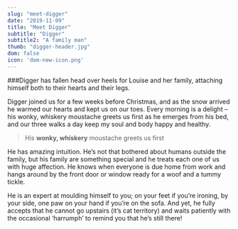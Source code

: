 ```yaml
---
slug: "meet-digger"
date: "2019-11-09"
title: "Meet Digger"
subtitle: "Digger"
subtitle2: "A family man"
thumb: "digger-header.jpg"
dom: false
icon: 'dom-new-icon.png'
---
```


###Digger has fallen head over heels for Louise and her family, attaching himself both to their hearts and their legs. 

Digger joined us for a few weeks before Christmas, and as the snow arrived he warmed our hearts and kept us on our toes. Every morning is a delight – his wonky, whiskery moustache greets us first as he emerges from his bed, and our three walks a day keep my soul and body happy and healthy. 

> His **wonky, whiskery** moustache greets us first 

He has amazing intuition. He’s not that bothered about humans outside the family, but his family are something special and he treats each one of us with huge affection. He knows when everyone is due home from work and hangs around by the front door or window ready for a woof and a tummy tickle. 

He is an expert at moulding himself to you; on your feet if you’re ironing, by your side, one paw on your hand if you’re on the sofa. And yet, he fully accepts that he cannot go upstairs (it’s cat territory) and waits patiently with the occasional ‘harrumph’ to remind you that he’s still there! 

